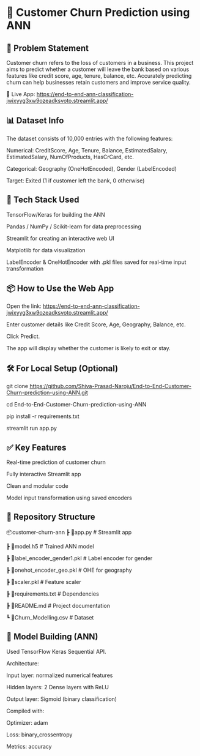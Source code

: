 # 🧠 Customer Churn Prediction using ANN

## 📌 Problem Statement
Customer churn refers to the loss of customers in a business. This project aims to predict whether a customer will leave the bank based on various features like credit score, age, tenure, balance, etc. Accurately predicting churn can help businesses retain customers and improve service quality.

🔗 Live App: https://end-to-end-ann-classification-jwixyyg3xw9ozeadksvoto.streamlit.app/

## 📊 Dataset Info
The dataset consists of 10,000 entries with the following features:

Numerical: CreditScore, Age, Tenure, Balance, EstimatedSalary, EstimatedSalary, NumOfProducts, HasCrCard,  etc.

Categorical: Geography (OneHotEncoded), Gender (LabelEncoded)

Target: Exited (1 if customer left the bank, 0 otherwise)

## 🔧 Tech Stack Used
TensorFlow/Keras for building the ANN

Pandas / NumPy / Scikit-learn for data preprocessing

Streamlit for creating an interactive web UI

Matplotlib for data visualization

LabelEncoder & OneHotEncoder with .pkl files saved for real-time input transformation

## 📦 How to Use the Web App
Open the link: https://end-to-end-ann-classification-jwixyyg3xw9ozeadksvoto.streamlit.app/

Enter customer details like Credit Score, Age, Geography, Balance, etc.

Click Predict.

The app will display whether the customer is likely to exit or stay.

## 🛠 For Local Setup (Optional)

git clone https://github.com/Shiva-Prasad-Naroju/End-to-End-Customer-Churn-prediction-using-ANN.git

cd End-to-End-Customer-Churn-prediction-using-ANN

pip install -r requirements.txt

streamlit run app.py

## ✅ Key Features
Real-time prediction of customer churn

Fully interactive Streamlit app

Clean and modular code

Model input transformation using saved encoders

## 📁 Repository Structure

📦customer-churn-ann
 ┣ 📜app.py                     # Streamlit app
 
 ┣ 📜model.h5                   # Trained ANN model
 
 ┣ 📜label_encoder_gender1.pkl  # Label encoder for gender
 
 ┣ 📜onehot_encoder_geo.pkl     # OHE for geography
 
 ┣ 📜scaler.pkl                 # Feature scaler
 
 ┣ 📜requirements.txt           # Dependencies
 
 ┣ 📜README.md                  # Project documentation
 
 ┗ 📜Churn_Modelling.csv        # Dataset


## 🧪 Model Building (ANN)
Used TensorFlow Keras Sequential API.

Architecture:

Input layer: normalized numerical features

Hidden layers: 2 Dense layers with ReLU

Output layer: Sigmoid (binary classification)

Compiled with:

Optimizer: adam

Loss: binary_crossentropy

Metrics: accuracy
